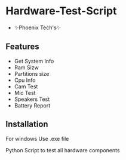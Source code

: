 # Hardware-Test-Script

- ✨Phoenix Tech's✨      

## Features

- Get System Info
- Ram Sizw
- Partitions size
- Cpu Info
- Cam Test
- Mic Test
- Speakers Test
- Battery Report

## Installation

For windows Use .exe file

Python Script to test all hardware components 

